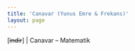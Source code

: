 ```yaml
---
title: 'Canavar (Yunus Emre & Frekans)'
layout: page
---
```


[<del>indir</del>] | Canavar &#8211; Matematik